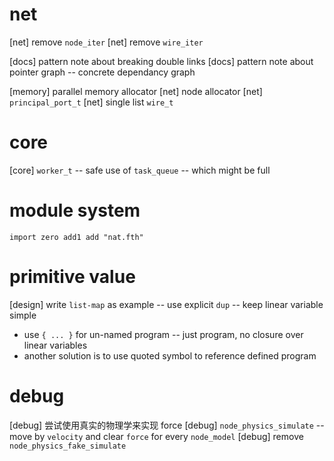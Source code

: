 # net

[net] remove `node_iter`
[net] remove `wire_iter`

[docs] pattern note about breaking double links
[docs] pattern note about pointer graph -- concrete dependancy graph

[memory] parallel memory allocator
[net] node allocator
[net] `principal_port_t`
[net] single list `wire_t`

# core

[core] `worker_t` -- safe use of `task_queue` -- which might be full

# module system

```
import zero add1 add "nat.fth"
```

# primitive value

[design] write `list-map` as example -- use explicit `dup` -- keep linear variable simple

- use `{ ... }` for un-named program -- just program, no closure over linear variables
- another solution is to use quoted symbol to reference defined program

# debug

[debug] 尝试使用真实的物理学来实现 force
[debug] `node_physics_simulate` -- move by `velocity` and clear `force` for every `node_model`
[debug] remove `node_physics_fake_simulate`
